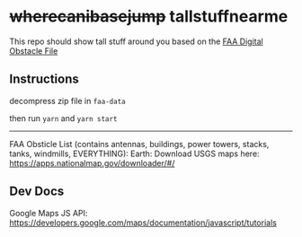 # ~~wherecanibasejump~~ tallstuffnearme

This repo should show tall stuff around you based on the [FAA Digital Obstacle File](https://www.faa.gov/air_traffic/flight_info/aeronav/digital_products/dof/)

## Instructions

decompress zip file in `faa-data`

then run `yarn` and `yarn start`

----

FAA Obsticle List (contains antennas, buildings, power towers, stacks, tanks, windmills, EVERYTHING): 
Earth: Download USGS maps here: https://apps.nationalmap.gov/downloader/#/

## Dev Docs

Google Maps JS API: https://developers.google.com/maps/documentation/javascript/tutorials
